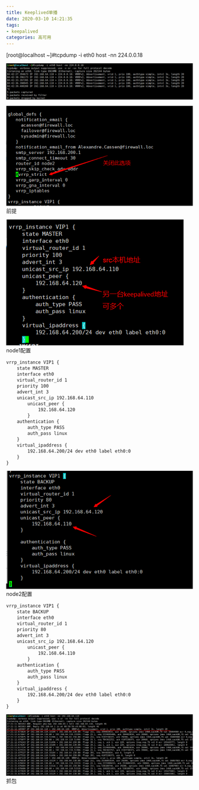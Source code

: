 ```yaml
---
title: Keeplived单播
date: 2020-03-10 14:21:35
tags:
- keepalived
categories: 高可用
---
```


[root@localhost ~]#tcpdump -i eth0 host -nn 224.0.0.18

<!--more-->

![img](Keeplived单播/screenshot_20190607_164251.png)

![img](Keeplived单播/screenshot_20190607_172025.png)前提

![img](Keeplived单播/screenshot_20190607_170705.png)node1配置

```
vrrp_instance VIP1 {
    state MASTER
    interface eth0
    virtual_router_id 1
    priority 100
    advert_int 3
    unicast_src_ip 192.168.64.110
        unicast_peer {
            192.168.64.120
        }
    authentication {
        auth_type PASS
        auth_pass linux
    }
    virtual_ipaddress {
        192.168.64.200/24 dev eth0 label eth0:0
    }
}
```

![img](Keeplived单播/screenshot_20190607_170743.png)node2配置

```
vrrp_instance VIP1 {
    state BACKUP
    interface eth0
    virtual_router_id 1
    priority 80
    advert_int 3
    unicast_src_ip 192.168.64.120
        unicast_peer {
            192.168.64.110
        }
    authentication {
        auth_type PASS
        auth_pass linux
    }
    virtual_ipaddress {
        192.168.64.200/24 dev eth0 label eth0:0
    }
}
```

![img](Keeplived单播/screenshot_20190607_172507.png)抓包